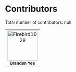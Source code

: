 # Contributors

Total number of contributors: <!--CONTRIBUTOR COUNT START--> null <!--CONTRIBUTOR COUNT END-->

<!-- readme: contributors -start -->
<table>
	<tbody>
		<tr>
            <td align="center">
                <a href="https://github.com/Firebird1029">
                    <img src="https://avatars.githubusercontent.com/u/6111102?v=4" width="100;" alt="Firebird1029"/>
                    <br />
                    <sub><b>Brandon Yee</b></sub>
                </a>
            </td>
		</tr>
	<tbody>
</table>
<!-- readme: contributors -end -->
